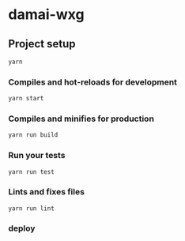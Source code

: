 # damai-wxg

## Project setup

```sh
yarn
```

### Compiles and hot-reloads for development

```sh
yarn start
```

### Compiles and minifies for production

```sh
yarn run build
```

### Run your tests

```sh
yarn run test
```

### Lints and fixes files

```sh
yarn run lint
```

### deploy

```sh

```
